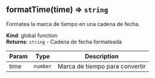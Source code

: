<a name="formatTime"></a>

## formatTime(time) ⇒ <code>string</code>
Formatea la marca de tiempo en una cadena de fecha.

**Kind**: global function  
**Returns**: <code>string</code> - Cadena de fecha formateada  

| Param | Type | Description |
| --- | --- | --- |
| time | <code>number</code> | Marca de tiempo para convertir |

